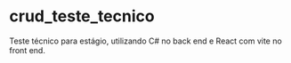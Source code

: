 
# crud_teste_tecnico
Teste técnico para estágio, utilizando C# no back end e React com vite no front end.

